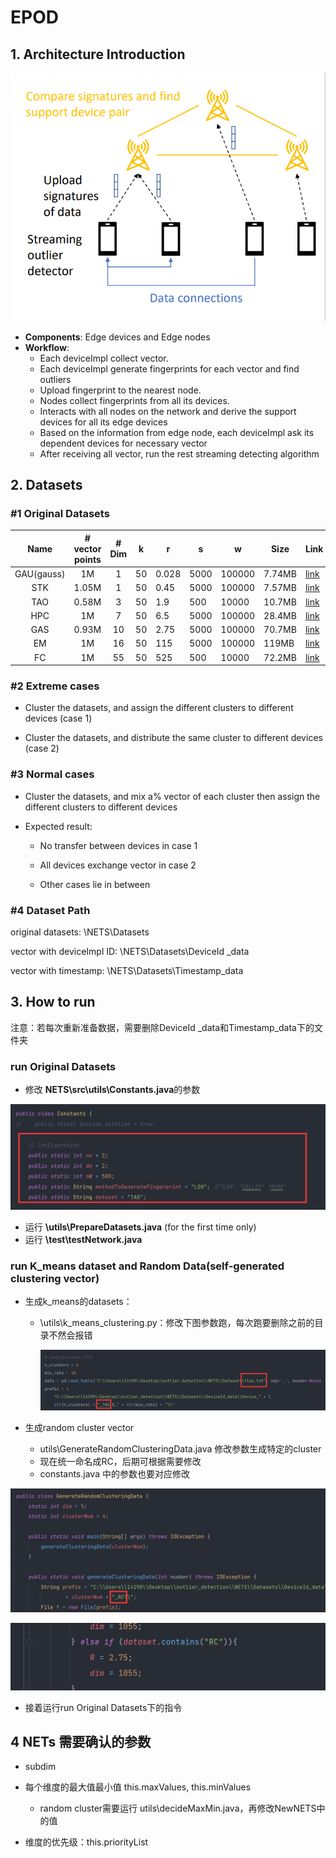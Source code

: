 # EPOD

## 1. Architecture Introduction

<img src="README.assets/image-20230213194924216.png" alt="image-20230213194924216" style="zoom: 80%;" />

- **Components**: Edge devices and Edge nodes
- **Workflow**:
  - Each deviceImpl collect vector.
  - Each deviceImpl generate fingerprints for each vector and find outliers
  - Upload fingerprint to the nearest node.
  - Nodes collect fingerprints from all its devices.
  - Interacts with all nodes on the network and derive the support devices for all its edge devices
  - Based on the information from edge node, each deviceImpl ask its dependent devices for necessary vector
  - After receiving all vector, run the rest streaming detecting algorithm

## 2. Datasets

### #1 Original Datasets

|    Name    | # vector points | # Dim | k    | r     | s    | w      | Size   | Link                                                         |
| :--------: | :-----------: | :---: | ---- | ----- | ---- | ------ | ------ | ------------------------------------------------------------ |
| GAU(gauss) |      1M       |   1   | 50   | 0.028 | 5000 | 100000 | 7.74MB | [link](https://infolab.usc.edu/Luan/Outlier/Datasets/gaussian.txt) |
|    STK     |     1.05M     |   1   | 50   | 0.45  | 5000 | 100000 | 7.57MB | [link](https://infolab.usc.edu/Luan/Outlier/Datasets/stock.txt) |
|    TAO     |     0.58M     |   3   | 50   | 1.9   | 500  | 10000  | 10.7MB | [link](https://infolab.usc.edu/Luan/Outlier/Datasets/tao.txt) |
|    HPC     |      1M       |   7   | 50   | 6.5   | 5000 | 100000 | 28.4MB | [link](https://infolab.usc.edu/Luan/Outlier/Datasets/household2.txt) |
|    GAS     |     0.93M     |  10   | 50   | 2.75  | 5000 | 100000 | 70.7MB | [link](http://archive.ics.uci.edu/ml/machine-learning-databases/00362/HT_Sensor_UCIsubmission.zip) |
|     EM     |      1M       |  16   | 50   | 115   | 5000 | 100000 | 119MB  | [link](https://infolab.usc.edu/Luan/Outlier/Datasets/ethylene.txt) |
|     FC     |      1M       |  55   | 50   | 525   | 500  | 10000  | 72.2MB | [link](https://infolab.usc.edu/Luan/Outlier/Datasets/fc.vector) |

### #2 Extreme cases

- Cluster the datasets, and assign the different clusters to different devices (case 1)

- Cluster the datasets, and distribute the same cluster to different devices (case 2)

### #3 Normal cases

- Cluster the datasets, and mix a% vector of each cluster then assign the different clusters to different devices

- Expected result:

  - No transfer between devices in case 1

  - All devices exchange vector in case 2

  - Other cases lie in between

### #4 Dataset Path

original datasets: \NETS\Datasets

vector with deviceImpl ID: \NETS\Datasets\DeviceId _data

vector with timestamp: \NETS\Datasets\Timestamp_data

## 3. How to run

注意：若每次重新准备数据，需要删除DeviceId _data和Timestamp_data下的文件夹

### run Original Datasets

- 修改 **NETS\src\utils\Constants.java**的参数

![image-20230318190809628](README.assets/image-20230318190809628.png)

- 运行 **\utils\PrepareDatasets.java** (for the first time only)
- 运行 **\test\testNetwork.java**

### run K_means dataset and Random Data(self-generated clustering vector)

- 生成k_means的datasets：

  - \utils\k_means_clustering.py：修改下图参数跑，每次跑要删除之前的目录不然会报错

    ![image-20230318201252601](README.assets/image-20230318201252601.png)

- 生成random cluster vector
  - utils\GenerateRandomClusteringData.java 修改参数生成特定的cluster
  - 现在统一命名成RC，后期可根据需要修改
  - constants.java 中的参数也要对应修改

![image-20230318210024640](README.assets/image-20230318210024640.png)

![image-20230318205753984](README.assets/image-20230318205753984.png)

- 接着运行run Original Datasets下的指令

## 4 NETs 需要确认的参数

- subdim

- 每个维度的最大值最小值 this.maxValues, this.minValues

  - random cluster需要运行 utils\decideMaxMin.java，再修改NewNETS中的值

- 维度的优先级：this.priorityList

  
